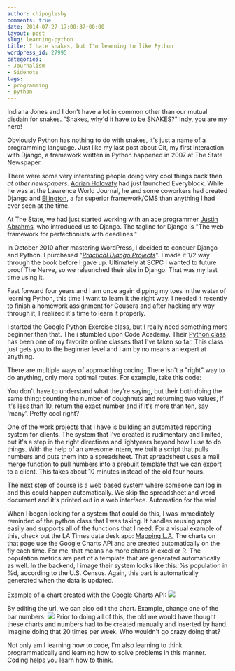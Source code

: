 ```yaml
---
author: chipoglesby
comments: true
date: 2014-07-27 17:00:37+00:00
layout: post
slug: learning-python
title: I hate snakes, but I'm learning to like Python
wordpress_id: 27995
categories:
- Journalism
- Sidenote
tags:
- programming
- python
---
```




Indiana Jones and I don't have a lot in common other than our mutual disdain for snakes. "Snakes, why'd it have to be SNAKES?" Indy, you are my hero!

Obviously Python has nothing to do with snakes, it's just a name of a programming language. Just like my last post about Git, my first interaction with Django, a framework written in Python happened in 2007 at The State Newspaper.

There were some very interesting people doing very cool things back then _at other newspapers_. [Adrian Holovaty](http://en.wikipedia.org/wiki/Adrian_Holovaty) had just launched Everyblock. While he was at the Lawrence World Journal, he and some coworkers had created Django and [Ellington](http://www.ellingtoncms.com/), a far superior framework/CMS than anything I had ever seen at the time.

At The State, we had just started working with an ace programmer [Justin Abrahms](http://justinlilly.com/python/django_at_30000ft.html), who introduced us to Django. The tagline for Django is "The web framework for perfectionists with deadlines."

In October 2010 after mastering WordPress, I decided to conquer Django and Python. I purchased "[_Practical Django Projects_](http://www.amazon.com/gp/product/1430219386/ref=oh_details_o01_s00_i00?ie=UTF8&psc=1)". I made it 1/2 way through the book before I gave up. Ultimately at SCPC I wanted to future proof The Nerve, so we relaunched their site in Django. That was my last time using it.

Fast forward four years and I am once again dipping my toes in the water of learning Python, this time I want to learn it the right way. I needed it recently to finish a homework assignment for Cousera and after hacking my way through it, I realized it's time to learn it properly.

I started the Google Python Exercise class, but I really need something more beginner than that. The i stumbled upon Code Academy. Their [Python class](http://www.codecademy.com/en/tracks/python?jump_to=4fd50d26d7fc680003030bd9) has been one of my favorite online classes that I've taken so far. This class just gets you to the beginner level and I am by no means an expert at anything.

There are multiple ways of approaching coding. There isn't a "right" way to do anything, only more optimal routes. For example, take this code:

You don't have to understand what they're saying, but their both doing the same thing: counting the number of doughnuts and returning two values, if it's less than 10, return the exact number and if it's more than ten, say 'many'. Pretty cool right?

One of the work projects that I have is building an automated reporting system for clients. The system that I've created is rudimentary and limited, but it's a step in the right directions and lightyears beyond how I use to do things. With the help of an awesome intern, we built a script that pulls numbers and puts them into a spreadsheet. That spreadsheet uses a mail merge function to pull numbers into a prebuilt template that we can export to a client. This takes about 10 minutes instead of the old four hours.

The next step of course is a web based system where someone can log in and this could happen automatically. We skip the spreadsheet and word document and it's printed out in a web interface. Automation for the win!

When I began looking for a system that could do this, I was immediately reminded of the python class that I was taking. It handles reusing apps easily and supports all of the functions that I need. For a visual example of this, check out the LA Times data desk app: [Mapping L.A.](http://maps.latimes.com/neighborhoods/region/central-la/) The charts on that page use the Google Charts API and are created automatically on the fly each time. For me, that means no more charts in excel or R. The population metrics are part of a template that are generated automatically as well. In the backend, I image their system looks like this: %s population in %d, according to the U.S. Census. Again, this part is automatically generated when the data is updated.

Example of a chart created with the Google Charts API: ![](http://chart.apis.google.com/chart?chs=350x275&cht=bvg&chbh=45,20,20&chm=N%2A0s%2A,000000,0,0,13,0,e::5|N%2A0s%2A,000000,0,1,13,0,e::5|N%2A0s%2A,000000,0,2,13,0,e::5|N%2A0s%2A,000000,0,3,13,0,e::5|N%2A0s%2A,000000,0,4,13,0,e::5&chds=0,146794.8&chco=adc9d6|adc9d6|adc9d6|adc9d6|adc9d6&chd=t:122329.0,90059.0,47566.0,51960.0,21255.0&chxt=x,y&chxl=0:|20+or+less|20-40|40-60|60-125|125+and+up&chxs=1,ffffff,10,0,t,ffffff)

By editing the url, we can also edit the chart. Example, change one of the bar numbers: ![](http://chart.apis.google.com/chart?chs=350x275&cht=bvg&chbh=45,20,20&chm=N%2A0s%2A,000000,0,0,13,0,e::5|N%2A0s%2A,000000,0,1,13,0,e::5|N%2A0s%2A,000000,0,2,13,0,e::5|N%2A0s%2A,000000,0,3,13,0,e::5|N%2A0s%2A,000000,0,4,13,0,e::5&chds=0,146794.8&chco=adc9d6|adc9d6|adc9d6|adc9d6|adc9d6&chd=t:122329.0,90059.0,47566.0,51960.0,500000.0&chxt=x,y&chxl=0:|20+or+less|20-40|40-60|60-125|125+and+up&chxs=1,ffffff,10,0,t,ffffff)
Prior to doing all of this, the old me would have thought these charts and numbers had to be created manually and inserted by hand. Imagine doing that 20 times per week. Who wouldn't go crazy doing that?

Not only am I learning how to code, I'm also learning to think programmatically and learning how to solve problems in this manner. Coding helps you learn how to think.
